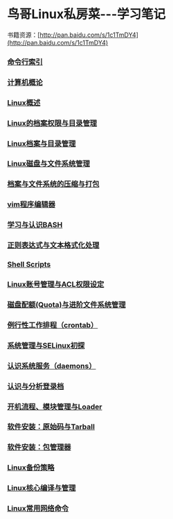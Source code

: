 # 鸟哥Linux私房菜---学习笔记

书籍资源：[http://pan.baidu.com/s/1c1TmDY4](http://pan.baidu.com/s/1c1TmDY4)

### [命令行索引](https://github.com/xiedacon/notes-vbird-linux/blob/master/ming_ling_xing_suo_yin.md)

### [计算机概论](https://github.com/xiedacon/notes-vbird-linux/blob/master/ji_suan_ji_gai_lun.md)

### [Linux概述](https://github.com/xiedacon/notes-vbird-linux/blob/master/linuxshi_shi_yao.md)

### [Linux的档案权限与目录管理](https://github.com/xiedacon/notes-vbird-linux/blob/master/linuxde_dang_an_quan_xian_yu_mu_lu_guan_li.md)

### [Linux档案与目录管理](https://github.com/xiedacon/notes-vbird-linux/blob/master/linuxdang_an_yu_mu_lu_guan_li.md)

### [Linux磁盘与文件系统管理](https://github.com/xiedacon/notes-vbird-linux/blob/master/linuxci_pan_yu_wen_jian_xi_tong_guan_li.md)

### [档案与文件系统的压缩与打包](https://github.com/xiedacon/notes-vbird-linux/blob/master/dang_an_yu_wen_jian_xi_tong_de_ya_suo_yu_da_bao.md)

### [vim程序编辑器](https://github.com/xiedacon/notes-vbird-linux/blob/master/vimcheng_xu_bian_ji_qi.md)

### [学习与认识BASH](https://github.com/xiedacon/notes-vbird-linux/blob/master/%E8%AE%A4%E8%AF%86%E4%B8%8E%E5%AD%A6%E4%B9%A0bash.md)

### [正则表达式与文本格式化处理](https://github.com/xiedacon/notes-vbird-linux/blob/master/%E6%AD%A3%E5%88%99%E8%A1%A8%E8%BE%BE%E5%BC%8F%E4%B8%8E%E6%96%87%E6%9C%AC%E6%A0%BC%E5%BC%8F%E5%8C%96%E5%A4%84%E7%90%86.md)

### [Shell Scripts](https://github.com/xiedacon/notes-vbird-linux/blob/master/shell-script.md)

### [Linux账号管理与ACL权限设定](https://github.com/xiedacon/notes-vbird-linux/blob/master/linux%E8%B4%A6%E5%8F%B7%E7%AE%A1%E7%90%86%E4%B8%8Eacl%E6%9D%83%E9%99%90%E8%AE%BE%E5%AE%9A.md)

### [磁盘配额\(Quota\)与进阶文件系统管理](https://github.com/xiedacon/notes-vbird-linux/blob/master/%E7%A3%81%E7%9B%98%E9%85%8D%E9%A2%9Dquota%E4%B8%8E%E8%BF%9B%E9%98%B6%E6%96%87%E4%BB%B6%E7%B3%BB%E7%BB%9F%E7%AE%A1%E7%90%86.md)

### [例行性工作排程（crontab）](https://github.com/xiedacon/notes-vbird-linux/blob/master/例行性工作排程（crontab）.md)

### [系统管理与SELinux初探](https://github.com/xiedacon/notes-vbird-linux/blob/master/系统管理与SELinux初探.md)

### [认识系统服务（daemons）](https://github.com/xiedacon/notes-vbird-linux/blob/master/认识系统服务（daemons）.md)

### [认识与分析登录档](https://github.com/xiedacon/notes-vbird-linux/blob/master/认识与分析登录档.md)

### [开机流程、模块管理与Loader](https://github.com/xiedacon/notes-vbird-linux/blob/master/开机流程、模块管理与Loader.md)

### [软件安装：原始码与Tarball](https://github.com/xiedacon/notes-vbird-linux/blob/master/软件安装：原始码与Tarball.md)

### [软件安装：包管理器](https://github.com/xiedacon/notes-vbird-linux/blob/master/软件安装：包管理器.md)

### [Linux备份策略](https://github.com/xiedacon/notes-vbird-linux/blob/master/linux备份策略.md)

### [Linux核心编译与管理](https://github.com/xiedacon/notes-vbird-linux/blob/master/linux核心编译与管理.md)

### [Linux常用网络命令](https://github.com/xiedacon/notes-vbird-linux/blob/master/linux常用网络命令.md)



